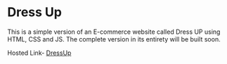 # Dress Up 


This is a simple version of an E-commerce website called Dress UP  using HTML, CSS and JS. The complete version in its entirety will be built soon.

Hosted Link- [DressUp](https://dress-up.netlify.app/)